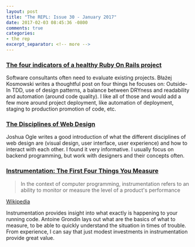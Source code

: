 ```yaml
---
layout: post
title: "The REPL: Issue 30 - January 2017"
date: 2017-02-03 08:45:36 -0800
comments: true
categories:
- the rep
excerpt_separator: <!-- more -->
---
```


### [The four indicators of a healthy Ruby On Rails project][four_indicators]

Software consultants often need to evaluate existing projects. Błażej Kosmowski writes a thoughtful post on four things he focuses on: Outside-In TDD, use of design patterns, a balance between DRYness and readability and automation (around code quality). I like all of those and would add a few more around project deployment, like automation of deployment, staging to production promotion of code, etc.

### [The Disciplines of Web Design][design]

Joshua Ogle writes a good introduction of what the different disciplines of web design are (visual design, user interface, user experience) and how to interact with each other. I found it very informative. I usually focus on backend programming, but work with designers and their concepts often.

### [Instrumentation: The First Four Things You Measure][measure]


> In the context of computer programming, instrumentation refers to an ability to monitor or measure the level of a product's performance

[Wikipedia](https://en.wikipedia.org/wiki/Instrumentation_(computer_programming))

Instrumentation provides insight into what exactly is happening to your running code. Antoine Grondin lays out what are the basics of what to measure, to be able to quickly understand the situation in times of trouble. From experience, I can say that just modest investments in instrumentation provide great value.

[four_indicators]: https://medium.com/selleo/the-four-indicators-of-a-healthy-ruby-on-rails-project-35a7c53fb94e#.ay5aau7fc
[design]: https://robots.thoughtbot.com/designing-for-the-web
[measure]: https://honeycomb.io/blog/2017/01/instrumentation-the-first-four-things-you-measure/
